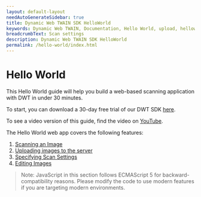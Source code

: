 ```yaml
---
layout: default-layout
needAutoGenerateSidebar: true
title: Dynamic Web TWAIN SDK HelloWorld
keywords: Dynamic Web TWAIN, Documentation, Hello World, upload, helloworld
breadcrumbText: Scan settings
description: Dynamic Web TWAIN SDK HelloWorld
permalink: /hello-world/index.html
---
```

# Hello World

This Hello World guide will help you build a web-based scanning application with DWT in under 30 minutes.

To start, you can download a 30-day free trial of our DWT SDK [here](https://www.dynamsoft.com/web-twain/downloads/).

To see a video version of this guide, find the video on [YouTube](https://www.youtube.com/watch?v=qShti9aVfLU).

The Hello World web app covers the following features:
1. [Scanning an Image]({{site.hello-world}}scanning.html)
2. [Uploading images to the server]({{site.hello-world}}uploading.html)
3. [Specifying Scan Settings]({{site.hello-world}}scan-settings.html)
4. [Editing Images]({{site.hello-world}}editing.html)

> Note: JavaScript in this section follows ECMAScript 5 for backward-compatibility reasons. Please modify the code to use modern features if you are targeting modern environments.